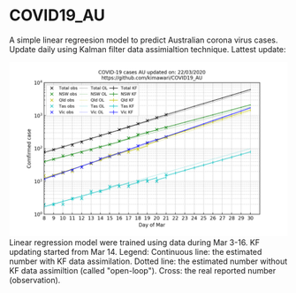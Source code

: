 # COVID19_AU
A simple linear regreesion model to predict Australian corona virus cases. Update daily using Kalman filter data assimialtion technique.
Lattest update:

![](Out_Data/log_kf_au_2020_03_22.png)
Linear regression model were trained using data during Mar 3-16. KF updating started from Mar 14.
Legend: 
    Continuous line: the estimated number with KF data assimilation.
    Dotted line: the estimated number without KF data assimiltion (called "open-loop").
    Cross: the real reported number (observation).
